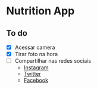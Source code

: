 # Nutrition App 


## To do
- [x] Acessar camera
- [x] Tirar foto na hora
- [ ] Compartilhar nas redes sociais
    - [Instagram](https://www.instagram.com/developer/mobile-sharing/android-intents/)
    - [Twitter]()
    - [Facebook]()